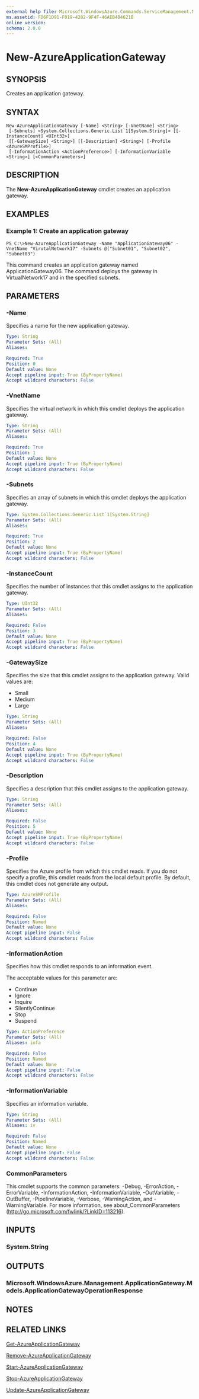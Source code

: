 ```yaml
---
external help file: Microsoft.WindowsAzure.Commands.ServiceManagement.Network.dll-Help.xml
ms.assetid: FD6F1D91-F019-4282-9F4F-46AEB4B4621B
online version: 
schema: 2.0.0
---
```


# New-AzureApplicationGateway

## SYNOPSIS
Creates an application gateway.

## SYNTAX

```
New-AzureApplicationGateway [-Name] <String> [-VnetName] <String>
 [-Subnets] <System.Collections.Generic.List`1[System.String]> [[-InstanceCount] <UInt32>]
 [[-GatewaySize] <String>] [[-Description] <String>] [-Profile <AzureSMProfile>]
 [-InformationAction <ActionPreference>] [-InformationVariable <String>] [<CommonParameters>]
```

## DESCRIPTION
The **New-AzureApplicationGateway** cmdlet creates an application gateway.

## EXAMPLES

### Example 1: Create an application gateway
```
PS C:\>New-AzureApplicationGateway -Name "ApplicationGateway06" -VnetName "VirutalNetwork17" -Subnets @("Subnet01", "Subnet02", "Subnet03")
```

This command creates an application gateway named ApplicationGateway06.
The command deploys the gateway in VirtualNetwork17 and in the specified subnets.

## PARAMETERS

### -Name
Specifies a name for the new application gateway.

```yaml
Type: String
Parameter Sets: (All)
Aliases: 

Required: True
Position: 0
Default value: None
Accept pipeline input: True (ByPropertyName)
Accept wildcard characters: False
```

### -VnetName
Specifies the virtual network in which this cmdlet deploys the application gateway.

```yaml
Type: String
Parameter Sets: (All)
Aliases: 

Required: True
Position: 1
Default value: None
Accept pipeline input: True (ByPropertyName)
Accept wildcard characters: False
```

### -Subnets
Specifies an array of subnets in which this cmdlet deploys the application gateway.

```yaml
Type: System.Collections.Generic.List`1[System.String]
Parameter Sets: (All)
Aliases: 

Required: True
Position: 2
Default value: None
Accept pipeline input: True (ByPropertyName)
Accept wildcard characters: False
```

### -InstanceCount
Specifies the number of instances that this cmdlet assigns to the application gateway.

```yaml
Type: UInt32
Parameter Sets: (All)
Aliases: 

Required: False
Position: 3
Default value: None
Accept pipeline input: True (ByPropertyName)
Accept wildcard characters: False
```

### -GatewaySize
Specifies the size that this cmdlet assigns to the application gateway.
Valid values are:

- Small
- Medium
- Large

```yaml
Type: String
Parameter Sets: (All)
Aliases: 

Required: False
Position: 4
Default value: None
Accept pipeline input: True (ByPropertyName)
Accept wildcard characters: False
```

### -Description
Specifies a description that this cmdlet assigns to the application gateway.

```yaml
Type: String
Parameter Sets: (All)
Aliases: 

Required: False
Position: 5
Default value: None
Accept pipeline input: True (ByPropertyName)
Accept wildcard characters: False
```

### -Profile
Specifies the Azure profile from which this cmdlet reads.
If you do not specify a profile, this cmdlet reads from the local default profile.
By default, this cmdlet does not generate any output.

```yaml
Type: AzureSMProfile
Parameter Sets: (All)
Aliases: 

Required: False
Position: Named
Default value: None
Accept pipeline input: False
Accept wildcard characters: False
```

### -InformationAction
Specifies how this cmdlet responds to an information event.

The acceptable values for this parameter are:

- Continue
- Ignore
- Inquire
- SilentlyContinue
- Stop
- Suspend

```yaml
Type: ActionPreference
Parameter Sets: (All)
Aliases: infa

Required: False
Position: Named
Default value: None
Accept pipeline input: False
Accept wildcard characters: False
```

### -InformationVariable
Specifies an information variable.

```yaml
Type: String
Parameter Sets: (All)
Aliases: iv

Required: False
Position: Named
Default value: None
Accept pipeline input: False
Accept wildcard characters: False
```

### CommonParameters
This cmdlet supports the common parameters: -Debug, -ErrorAction, -ErrorVariable, -InformationAction, -InformationVariable, -OutVariable, -OutBuffer, -PipelineVariable, -Verbose, -WarningAction, and -WarningVariable. For more information, see about_CommonParameters (http://go.microsoft.com/fwlink/?LinkID=113216).

## INPUTS

### System.String

## OUTPUTS

### Microsoft.WindowsAzure.Management.ApplicationGateway.Models.ApplicationGatewayOperationResponse

## NOTES

## RELATED LINKS

[Get-AzureApplicationGateway](./Get-AzureApplicationGateway.md)

[Remove-AzureApplicationGateway](./Remove-AzureApplicationGateway.md)

[Start-AzureApplicationGateway](./Start-AzureApplicationGateway.md)

[Stop-AzureApplicationGateway](./Stop-AzureApplicationGateway.md)

[Update-AzureApplicationGateway](./Update-AzureApplicationGateway.md)
